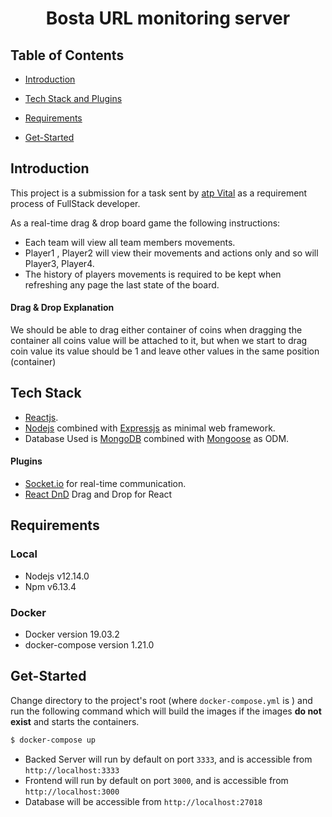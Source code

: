 <h1  align="center"> Bosta URL monitoring server </h1>

## Table of Contents

- [Introduction](#introduction)

- [Tech Stack and Plugins](#tech-stack)

- [Requirements](#requirements)

- [Get-Started](#get-started)

## Introduction

This project is a submission for a task sent by [atp Vital](https://atpvital.com/) as a requirement process of FullStack developer.

As a real-time drag & drop board game the following instructions:


- Each team will view all team members movements.
- Player1 , Player2 will view their movements and actions only and so will Player3, Player4.
- The history of players movements is required to be kept when refreshing any page the last state of the board.

#### Drag & Drop Explanation

We should be able to drag either container of coins when dragging the container all coins value will be attached to it,
but when we start to drag coin value its value should be 1 and leave other values in the same position (container)


## Tech Stack

- [Reactjs](https://reactjs.org/).
- [Nodejs](https://nodejs.org/) combined with [Expressjs](https://expressjs.com) as minimal web framework.
- Database Used is [MongoDB](https://www.mongodb.com/) combined with [Mongoose](https://mongoosejs.com/) as ODM.

#### Plugins
-  [Socket.io](https://socket.io/docs/v4/) for real-time communication.
-  [React DnD](https://react-dnd.github.io/react-dnd/about) Drag and Drop for React

## Requirements

  ### Local

  - Nodejs v12.14.0
  - Npm v6.13.4

  ### Docker

  - Docker version 19.03.2
  - docker-compose version 1.21.0



## Get-Started

  Change directory to the project's root (where `docker-compose.yml` is ) and run the following command which will build the images if the images **do not exist** and starts the containers.

  ```bash
  $ docker-compose up
  ```

  - Backed Server will run by default on port `3333`, and is accessible from `http://localhost:3333`
  - Frontend will run by default on port `3000`, and is accessible from `http://localhost:3000`
  - Database will be accessible from `http://localhost:27018`

